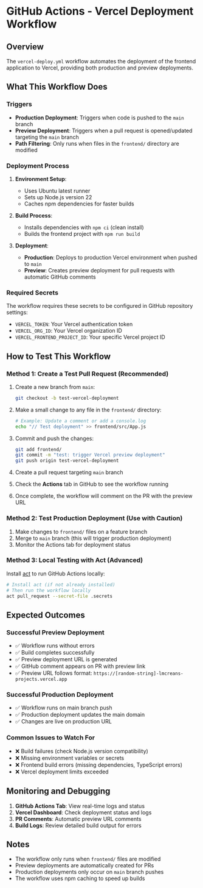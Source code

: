 # GitHub Actions - Vercel Deployment Workflow

## Overview

The `vercel-deploy.yml` workflow automates the deployment of the frontend application to Vercel, providing both production and preview deployments.

## What This Workflow Does

### Triggers
- **Production Deployment**: Triggers when code is pushed to the `main` branch
- **Preview Deployment**: Triggers when a pull request is opened/updated targeting the `main` branch
- **Path Filtering**: Only runs when files in the `frontend/` directory are modified

### Deployment Process
1. **Environment Setup**: 
   - Uses Ubuntu latest runner
   - Sets up Node.js version 22
   - Caches npm dependencies for faster builds

2. **Build Process**:
   - Installs dependencies with `npm ci` (clean install)
   - Builds the frontend project with `npm run build`

3. **Deployment**:
   - **Production**: Deploys to production Vercel environment when pushed to `main`
   - **Preview**: Creates preview deployment for pull requests with automatic GitHub comments

### Required Secrets
The workflow requires these secrets to be configured in GitHub repository settings:
- `VERCEL_TOKEN`: Your Vercel authentication token
- `VERCEL_ORG_ID`: Your Vercel organization ID
- `VERCEL_FRONTEND_PROJECT_ID`: Your specific Vercel project ID

## How to Test This Workflow

### Method 1: Create a Test Pull Request (Recommended)
1. Create a new branch from `main`:
   ```bash
   git checkout -b test-vercel-deployment
   ```

2. Make a small change to any file in the `frontend/` directory:
   ```bash
   # Example: Update a comment or add a console.log
   echo "// Test deployment" >> frontend/src/App.js
   ```

3. Commit and push the changes:
   ```bash
   git add frontend/
   git commit -m "test: trigger Vercel preview deployment"
   git push origin test-vercel-deployment
   ```

4. Create a pull request targeting `main` branch

5. Check the **Actions** tab in GitHub to see the workflow running

6. Once complete, the workflow will comment on the PR with the preview URL

### Method 2: Test Production Deployment (Use with Caution)
1. Make changes to `frontend/` files on a feature branch
2. Merge to `main` branch (this will trigger production deployment)
3. Monitor the Actions tab for deployment status

### Method 3: Local Testing with Act (Advanced)
Install [act](https://github.com/nektos/act) to run GitHub Actions locally:
```bash
# Install act (if not already installed)
# Then run the workflow locally
act pull_request --secret-file .secrets
```

## Expected Outcomes

### Successful Preview Deployment
- ✅ Workflow runs without errors
- ✅ Build completes successfully
- ✅ Preview deployment URL is generated
- ✅ GitHub comment appears on PR with preview link
- ✅ Preview URL follows format: `https://[random-string]-lmcreans-projects.vercel.app`

### Successful Production Deployment
- ✅ Workflow runs on main branch push
- ✅ Production deployment updates the main domain
- ✅ Changes are live on production URL

### Common Issues to Watch For
- ❌ Build failures (check Node.js version compatibility)
- ❌ Missing environment variables or secrets
- ❌ Frontend build errors (missing dependencies, TypeScript errors)
- ❌ Vercel deployment limits exceeded

## Monitoring and Debugging

1. **GitHub Actions Tab**: View real-time logs and status
2. **Vercel Dashboard**: Check deployment status and logs
3. **PR Comments**: Automatic preview URL comments
4. **Build Logs**: Review detailed build output for errors

## Notes
- The workflow only runs when `frontend/` files are modified
- Preview deployments are automatically created for PRs
- Production deployments only occur on `main` branch pushes
- The workflow uses npm caching to speed up builds
